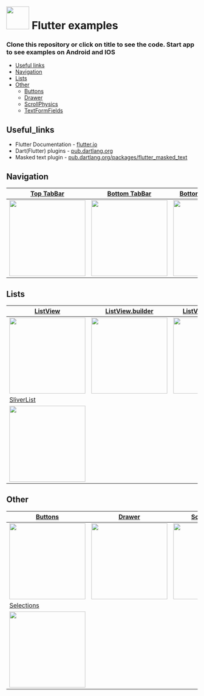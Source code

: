 # <img src="https://cdn-images-1.medium.com/max/1200/1*5-aoK8IBmXve5whBQM90GA.png" width="60" /> Flutter examples 
### Clone this repository or click on title to see the code. Start app to see examples on Android and IOS 

- [Useful links](#Useful_links)
- [Navigation](#Navigation)
- [Lists](#Lists)
- [Other](#Other)
  - [Buttons](#Other)
  - [Drawer](#Other)
  - [ScrollPhysics](#Other)
  - [TextFormFields](#Other)

## Useful_links
- Flutter Documentation - [flutter.io](https://flutter.io/docs)
- Dart(Flutter) plugins - [pub.dartlang.org](https://pub.dartlang.org/flutter)
- Masked text plugin - [pub.dartlang.org/packages/flutter_masked_text](https://pub.dartlang.org/packages/flutter_masked_text)

## Navigation
| [Top TabBar](https://github.com/Goolpe/flutter_simple/blob/master/lib/examples/navigation/exampleTopTabBar.dart) | [Bottom TabBar](https://github.com/Goolpe/flutter_simple/blob/master/lib/examples/navigation/exampleBottomTabBar.dart) | [BottomNavigationBar](https://github.com/Goolpe/flutter_simple/blob/master/lib/examples/navigation/exampleBottomNavigationBar.dart) | [BottomAppBar](https://github.com/Goolpe/flutter_simple/blob/master/lib/examples/navigation/exampleBottomAppBar.dart) |
| ---------- | ------------- | ------------------- | ------------ |
| <img src="https://media.giphy.com/media/Zd5YVCgsqKowWhGdn9/giphy.gif" width="200" /> | <img src="https://media.giphy.com/media/20KTI1fDfT6Z4422Vv/giphy.gif" width="200" /> | <img src="https://media.giphy.com/media/4TcR3uxI7xr0HUf9yU/giphy.gif" width="200" /> | <img src="https://media.giphy.com/media/3GlPRrJb9aF3P5JXqL/giphy.gif" width="200" />

## Lists
| [ListView](https://github.com/Goolpe/flutter_simple/blob/master/lib/examples/lists/exampleListView.dart) | [ListView.builder](https://github.com/Goolpe/flutter_simple/blob/master/lib/examples/lists/exampleListViewBuilder.dart) | [ListView.separated](https://github.com/Goolpe/flutter_simple/blob/master/lib/examples/lists/exampleListViewSeparated.dart) | [GridView.count](https://github.com/Goolpe/flutter_simple/blob/master/lib/examples/lists/exampleGridView.dart) |
| ---------- | ------------- | ------------- | ------------- |
| <img src="https://media.giphy.com/media/ddQnBNhxUd9ihKu4eq/giphy.gif" width="200" /> | <img src="https://media.giphy.com/media/5h28jVuDUapCdFOpO3/giphy.gif" width="200" /> | <img src="https://media.giphy.com/media/NRensw9ntQTf0dzIMe/giphy.gif" width="200" /> | <img src="https://media.giphy.com/media/26kO5pTj2gvbx8Ulco/giphy.gif" width="200" /> |
| [SliverList](https://github.com/Goolpe/flutter_simple/blob/master/lib/examples/lists/exampleSliverList.dart) |
| <img src="https://media.giphy.com/media/3oaeOedAfWfLZ5zJP8/giphy.gif" width="200" /> |

## Other
| [Buttons](https://github.com/Goolpe/flutter_simple/blob/master/lib/examples/other/exampleButtons.dart) | [Drawer](https://github.com/Goolpe/flutter_simple/blob/master/lib/examples/other/exampleDrawer.dart) | [ScrollPhysics](https://github.com/Goolpe/flutter_simple/blob/master/lib/examples/other/exampleScrollPhysics.dart) | [TextFormFields](https://github.com/Goolpe/flutter_simple/blob/master/lib/examples/other/exampleTextFormFields.dart) |
| ---------- | ---------- | ---------- | ---------- |
| <img src="https://media.giphy.com/media/d7naYNNCAabKlr149a/giphy.gif" width="200" /> | <img src="https://media.giphy.com/media/3osBSM7UWhnfEPu28m/giphy.gif" width="200" /> | <img src="https://media.giphy.com/media/9uHZoEp9TA6Nsl7CMj/giphy.gif" width="200" /> | <img src="https://media.giphy.com/media/X8bZzjiE5ceGYursnn/giphy.gif" width="200" /> |
| [Selections](https://github.com/Goolpe/flutter_simple/blob/master/lib/examples/lists/exampleSelections.dart) |
| <img src="https://media.giphy.com/media/9JtCo5udecneVSes1f/giphy.gif" width="200" /> |